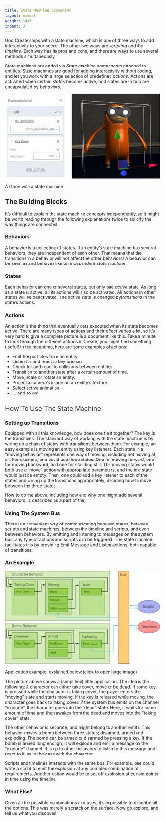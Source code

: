```yaml
---
title: State Machine Component
layout: manual
weight: 1403
indent: 3
---
```

Goo Create ships with a state machine, which is one of three ways to add interactivity to your scene. The other two ways are <em>scripting</em> and the <em>timeline</em>. Each way has its pros and cons, and there are ways to use several methods simultaneously.

State machines are added via <em>State machine components</em> attached to entities. State machines are good for adding interactivity without coding, and let you work with a large selection of predefined <em>actions</em>. Actions are activated when certain <em>states</em> become active, and states are in turn are encapsulated by <em>behaviors</em>.

<a href="goon.png"><img class="wp-image-518 size-full" src="goon.png" alt="goon" /></a>

A Goon with a state machine

<h2>The Building Blocks</h2>
It’s difficult to explain the state machine concepts independently, so it might be worth reading through the following explanations twice to solidify the way things are connected.

<h3>Behaviors</h3>

A behavior is a collection of states. If an entity’s state machine has several behaviors, they are independent of each other. That means that the transitions in a behavior will not affect the other behaviors! A behavior can be seen as and behaves like <em>an independent state machine</em>.

<h3>States</h3>

Each behavior can one or several states, but only one <em>active</em> state. As long as a state is active, all its actions will also be activated. All actions in other states will be deactivated. The active state is changed by<em>transitions</em> in the state’s actions.

<h3>Actions</h3>

An action is the thing that eventually gets executed when its state becomes active. There are many types of actions and their effect varies a lot, so it’s very hard to give a complete picture in a document like this. Take a minute to look through the different actions in Create, you might find something useful! In the meantime, here are some examples of actions:

<ul>
	<li>Emit fire particles from an entity.</li>
	<li>Listen for and react to key presses.</li>
	<li>Check for and react to collisions between entities.</li>
	<li>Transition to another state after a certain amount of time.</li>
	<li>Move, scale or rotate an entity.</li>
	<li>Project a camera’s image on an entity’s texture.</li>
	<li>Select active animation.</li>
	<li>… and so on!</li>
</ul>

<h2 id="how-to-use-the-state-machine" style="font-weight: 400;color: #363b40">How To Use The State Machine</h2>

<h3>Setting up Transitions</h3>

Equipped with all this knowledge, how does one tie it together? The key is the transitions. The standard way of working with the state machine is by wiring up a chain of states with transitions between them. For example, an easy example is moving an entity using key listeners. Each state in a “moving behavior” represents one way of moving, including not moving at all. For example, one could use three states. One for moving forward, one for moving backward, and one for standing still. The moving states would both use a “move” action with appropriate parameters, and the idle state would just be empty. Then, one could add a key listener to each of the states and wiring up the transitions appropriately, deciding how to move between the three states.</p>
How to do the above, including how and why one might add several behaviors, is described as a part of the<span style="text-decoration: underline"> </span>

<h3>Using The System Bus</h3>

There is a convenient way of communicating between states, between scripts and state machines, between the timeline and scripts, and even between behaviors. By emitting and listening to messages on the system bus, any type of actions and scripts can be triggered. The state machine facilitates this by providing Emit Message and Listen actions, both capable of transitions.

<h3>An Example</h3>

<a href="graph12.png"><img class="wp-image-517 size-large" src="graph12-1024x615.png" alt="" /></a>

Application example, explained below (click to open large image)

The picture above shows a (simplified) little application. The idea is the following: A character can either take cover, move or be dead. If some key is pressed while the character is taking cover, the player enters the “moving” state and starts moving. If the key is released while moving, the character goes back to taking cover. If the system bus emits on the channel “explode”, the character goes into the “dead” state. Here, it waits for some amount of time and then awakes from the dead and moves into the “taking cover” state.

The other behavior is separate, and might belong to another entity. This behavior moves a bomb between three states; disarmed, armed and exploding. The bomb can be armed or disarmed by pressing a key. If the bomb is armed long enough, it will explode and emit a message on the “explode” channel. It is up to other behaviors to listen to this message and react to it, as in the case with the character.

Scripts and timelines interacts with the same bus. For example, one could write a script to emit the explosion at any complex combination of requirements. Another option would be to set off explosion at certain points in time using the timeline.

<h3>What Else?</h3>

Given all the possible combinations and uses, it’s impossible to describe all the options. This was merely a scratch on the surface. Now go explore, and tell us what you discover!